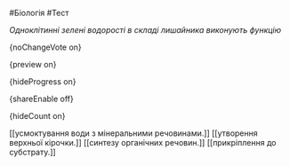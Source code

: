 #Біологія #Тест

*Одноклітинні зелені водорості в складі лишайника виконують функцію*

{noChangeVote on}

{preview on}

{hideProgress on}

{shareEnable off}

{hideCount on}

[[усмоктування води з мінеральними речовинами.]]
[[утворення верхньої кірочки.]]
[[синтезу органічних речовин.]]
[[прикріплення до субстрату.]]
